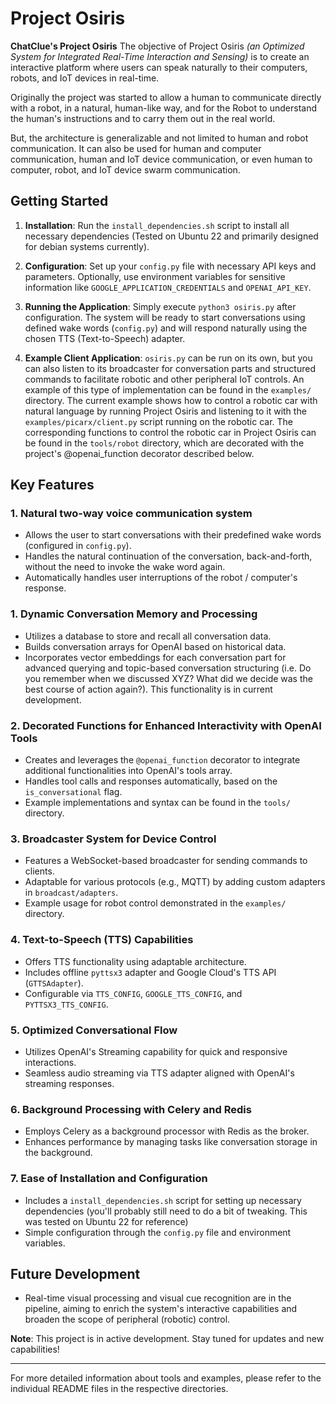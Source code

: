 # Project Osiris

**ChatClue's Project Osiris** The objective of Project Osiris *(an Optimized System for Integrated Real-Time Interaction and Sensing)* is to create an interactive platform where users can speak naturally to their computers, robots, and IoT devices in real-time.

Originally the project was started to allow a human to communicate directly with a robot, in a natural, human-like way, and for the Robot to understand the human's instructions and to carry them out in the real world.

But, the architecture is generalizable and not limited to human and robot communication. It can also be used for human and computer communication, human and IoT device communication, or even human to computer, robot, and IoT device swarm communication.

## Getting Started

1. **Installation**: Run the `install_dependencies.sh` script to install all necessary dependencies (Tested on Ubuntu 22 and primarily designed for debian systems currently).

2. **Configuration**: Set up your `config.py` file with necessary API keys and parameters. Optionally, use environment variables for sensitive information like `GOOGLE_APPLICATION_CREDENTIALS` and `OPENAI_API_KEY`.

3. **Running the Application**: Simply execute `python3 osiris.py` after configuration. The system will be ready to start conversations using defined wake words (`config.py`) and will respond naturally using the chosen TTS (Text-to-Speech) adapter.

4. **Example Client Application**: `osiris.py` can be run on its own, but you can also listen to its broadcaster for conversation parts and structured commands to facilitate robotic and other peripheral IoT controls. An example of this type of implementation can be found in the `examples/` directory.  The current example shows how to control a robotic car with natural language by running Project Osiris and listening to it with the `examples/picarx/client.py` script running on the robotic car. The corresponding functions to control the robotic car in Project Osiris can be found in the `tools/robot` directory, which are decorated with the project's @openai_function decorator described below.

## Key Features

### 1. **Natural two-way voice communication system**
   - Allows the user to start conversations with their predefined wake words (configured in `config.py`).
   - Handles the natural continuation of the conversation, back-and-forth, without the need to invoke the wake word again.
   - Automatically handles user interruptions of the robot / computer's response.

### 1. **Dynamic Conversation Memory and Processing**
   - Utilizes a database to store and recall all conversation data.
   - Builds conversation arrays for OpenAI based on historical data.
   - Incorporates vector embeddings for each conversation part for advanced querying and topic-based conversation structuring (i.e. Do you remember when we discussed XYZ? What did we decide was the best course of action again?). This functionality is in current development.

### 2. **Decorated Functions for Enhanced Interactivity with OpenAI Tools**
   - Creates and leverages the `@openai_function` decorator to integrate additional functionalities into OpenAI's tools array.
   - Handles tool calls and responses automatically, based on the `is_conversational` flag.
   - Example implementations and syntax can be found in the `tools/` directory.

### 3. **Broadcaster System for Device Control**
   - Features a WebSocket-based broadcaster for sending commands to clients.
   - Adaptable for various protocols (e.g., MQTT) by adding custom adapters in `broadcast/adapters`.
   - Example usage for robot control demonstrated in the `examples/` directory.

### 4. **Text-to-Speech (TTS) Capabilities**
   - Offers TTS functionality using adaptable architecture.
   - Includes offline `pyttsx3` adapter and Google Cloud's TTS API (`GTTSAdapter`).
   - Configurable via `TTS_CONFIG`, `GOOGLE_TTS_CONFIG`, and `PYTTSX3_TTS_CONFIG`.

### 5. **Optimized Conversational Flow**
   - Utilizes OpenAI's Streaming capability for quick and responsive interactions.
   - Seamless audio streaming via TTS adapter aligned with OpenAI's streaming responses.

### 6. **Background Processing with Celery and Redis**
   - Employs Celery as a background processor with Redis as the broker.
   - Enhances performance by managing tasks like conversation storage in the background.

### 7. **Ease of Installation and Configuration**
   - Includes a `install_dependencies.sh` script for setting up necessary dependencies (you'll probably still need to do a bit of tweaking. This was tested on Ubuntu 22 for reference)
   - Simple configuration through the `config.py` file and environment variables.

## Future Development

- Real-time visual processing and visual cue recognition are in the pipeline, aiming to enrich the system's interactive capabilities and broaden the scope of peripheral (robotic) control.

**Note**: This project is in active development. Stay tuned for updates and new capabilities!

---

For more detailed information about tools and examples, please refer to the individual README files in the respective directories.